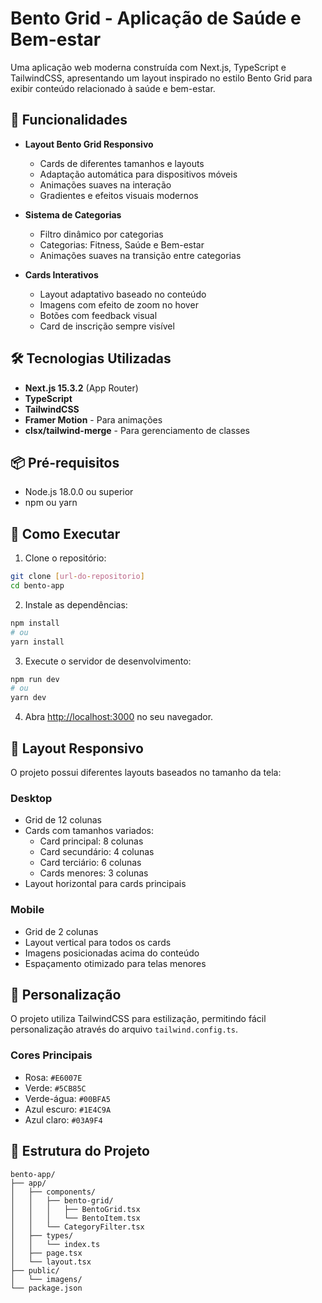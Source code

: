 # Bento Grid - Aplicação de Saúde e Bem-estar

Uma aplicação web moderna construída com Next.js, TypeScript e TailwindCSS, apresentando um layout inspirado no estilo Bento Grid para exibir conteúdo relacionado à saúde e bem-estar.

## 🚀 Funcionalidades

- **Layout Bento Grid Responsivo**
  - Cards de diferentes tamanhos e layouts
  - Adaptação automática para dispositivos móveis
  - Animações suaves na interação
  - Gradientes e efeitos visuais modernos

- **Sistema de Categorias**
  - Filtro dinâmico por categorias
  - Categorias: Fitness, Saúde e Bem-estar
  - Animações suaves na transição entre categorias

- **Cards Interativos**
  - Layout adaptativo baseado no conteúdo
  - Imagens com efeito de zoom no hover
  - Botões com feedback visual
  - Card de inscrição sempre visível

## 🛠️ Tecnologias Utilizadas

- **Next.js 15.3.2** (App Router)
- **TypeScript**
- **TailwindCSS**
- **Framer Motion** - Para animações
- **clsx/tailwind-merge** - Para gerenciamento de classes

## 📦 Pré-requisitos

- Node.js 18.0.0 ou superior
- npm ou yarn

## 🚀 Como Executar

1. Clone o repositório:
```bash
git clone [url-do-repositorio]
cd bento-app
```

2. Instale as dependências:
```bash
npm install
# ou
yarn install
```

3. Execute o servidor de desenvolvimento:
```bash
npm run dev
# ou
yarn dev
```

4. Abra [http://localhost:3000](http://localhost:3000) no seu navegador.

## 📱 Layout Responsivo

O projeto possui diferentes layouts baseados no tamanho da tela:

### Desktop
- Grid de 12 colunas
- Cards com tamanhos variados:
  - Card principal: 8 colunas
  - Card secundário: 4 colunas
  - Card terciário: 6 colunas
  - Cards menores: 3 colunas
- Layout horizontal para cards principais

### Mobile
- Grid de 2 colunas
- Layout vertical para todos os cards
- Imagens posicionadas acima do conteúdo
- Espaçamento otimizado para telas menores

## 🎨 Personalização

O projeto utiliza TailwindCSS para estilização, permitindo fácil personalização através do arquivo `tailwind.config.ts`.

### Cores Principais
- Rosa: `#E6007E`
- Verde: `#5CB85C`
- Verde-água: `#00BFA5`
- Azul escuro: `#1E4C9A`
- Azul claro: `#03A9F4`

## 📄 Estrutura do Projeto

```
bento-app/
├── app/
│   ├── components/
│   │   ├── bento-grid/
│   │   │   ├── BentoGrid.tsx
│   │   │   └── BentoItem.tsx
│   │   └── CategoryFilter.tsx
│   ├── types/
│   │   └── index.ts
│   ├── page.tsx
│   └── layout.tsx
├── public/
│   └── imagens/
└── package.json
```
